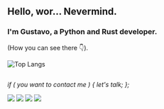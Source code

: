 ## Hello, wor... Nevermind.
### I'm Gustavo, a Python and Rust developer.
(How you can see there 👇).


<!--![Anurag's GitHub stats](https://github-readme-stats.vercel.app/api?username=anuraghazra&show_icons=true&theme=radical)-->
![Top Langs](https://github-readme-stats.vercel.app/api/top-langs/?username=gustavoruiz24&layout=compact)

##

*if ( you want to contact me ) { let's talk; };*

<div> 
    <a href="https://www.instagram.com/wh0.1s.gusta" target="_blank"><img src="https://img.shields.io/badge/-Instagram-%23E4405F?style=for-the-badge&logo=instagram&logoColor=white" target="_blank"></a>
    <a href="https://discord.gg/yTUZ4acR" target="_blank"><img src="https://img.shields.io/badge/Discord-7289DA?style=for-the-badge&logo=discord&logoColor=white" target="_blank"></a> 
    <a href = "mailto:gustavoruiz2024@gmail.com"><img src="https://img.shields.io/badge/-Gmail-%23333?style=for-the-badge&logo=gmail&logoColor=white" target="_blank"></a>
    <a href="https://www.linkedin.com/in/gustavo-ruiz-3b92b428a" target="_blank"><img src="https://img.shields.io/badge/-LinkedIn-%230077B5?style=for-the-badge&logo=linkedin&logoColor=white" target="_blank"></a> 
</div>
